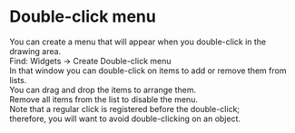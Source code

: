 # Double-click menu

You can create a menu that will appear when you double-click in the drawing area.  
Find: Widgets -> Create Double-click menu  
In that window you can double-click on items to add or remove them from lists.  
You can drag and drop the items to arrange them.  
Remove all items from the list to disable the menu.  
Note that a regular click is registered before the double-click;  
therefore, you will want to avoid double-clicking on an object.
